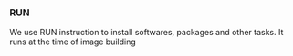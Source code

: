### RUN

We use RUN instruction to install softwares, packages and other tasks. It runs at the time of image building